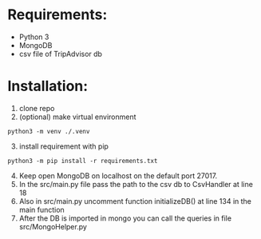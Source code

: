 
# Requirements:
- Python 3
- MongoDB
- csv file of TripAdvisor db

# Installation:
1. clone repo
2. (optional) make virtual environment 
```shell
python3 -m venv ./.venv
```
3. install requirement with pip
```shell
python3 -m pip install -r requirements.txt
```
4. Keep open MongoDB on localhost on the default port 27017.
5. In the src/main.py file pass the path to the csv db to CsvHandler at line 18
6. Also in src/main.py uncomment function initializeDB() at line 134 in the main function
7. After the DB is imported in mongo you can call the queries in file src/MongoHelper.py
   